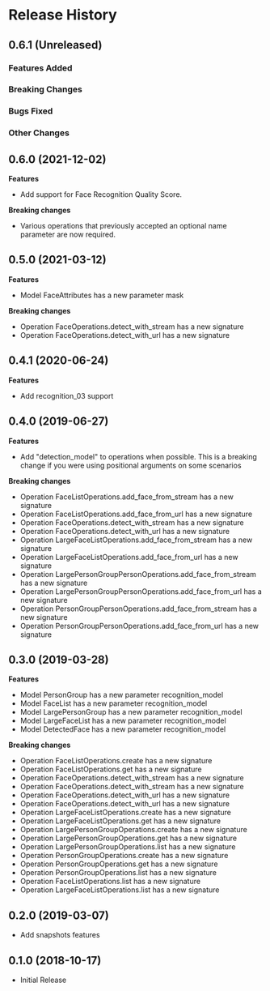 # Release History

## 0.6.1 (Unreleased)

### Features Added

### Breaking Changes

### Bugs Fixed

### Other Changes

## 0.6.0 (2021-12-02)

**Features**

  - Add support for Face Recognition Quality Score.

**Breaking changes**

  - Various operations that previously accepted an optional name parameter
    are now required.

## 0.5.0 (2021-03-12)

**Features**

  - Model FaceAttributes has a new parameter mask

**Breaking changes**

  - Operation FaceOperations.detect_with_stream has a new signature
  - Operation FaceOperations.detect_with_url has a new signature

## 0.4.1 (2020-06-24)

**Features**

- Add recognition_03 support

## 0.4.0 (2019-06-27)

**Features**

  - Add "detection_model" to operations when possible. This is a
    breaking change if you were using positional arguments on some
    scenarios

**Breaking changes**

  - Operation FaceListOperations.add_face_from_stream has a new
    signature
  - Operation FaceListOperations.add_face_from_url has a new
    signature
  - Operation FaceOperations.detect_with_stream has a new signature
  - Operation FaceOperations.detect_with_url has a new signature
  - Operation LargeFaceListOperations.add_face_from_stream has a new
    signature
  - Operation LargeFaceListOperations.add_face_from_url has a new
    signature
  - Operation LargePersonGroupPersonOperations.add_face_from_stream
    has a new signature
  - Operation LargePersonGroupPersonOperations.add_face_from_url has
    a new signature
  - Operation PersonGroupPersonOperations.add_face_from_stream has a
    new signature
  - Operation PersonGroupPersonOperations.add_face_from_url has a new
    signature

## 0.3.0 (2019-03-28)

**Features**

  - Model PersonGroup has a new parameter recognition_model
  - Model FaceList has a new parameter recognition_model
  - Model LargePersonGroup has a new parameter recognition_model
  - Model LargeFaceList has a new parameter recognition_model
  - Model DetectedFace has a new parameter recognition_model

**Breaking changes**

  - Operation FaceListOperations.create has a new signature
  - Operation FaceListOperations.get has a new signature
  - Operation FaceOperations.detect_with_stream has a new signature
  - Operation FaceOperations.detect_with_stream has a new signature
  - Operation FaceOperations.detect_with_url has a new signature
  - Operation FaceOperations.detect_with_url has a new signature
  - Operation LargeFaceListOperations.create has a new signature
  - Operation LargeFaceListOperations.get has a new signature
  - Operation LargePersonGroupOperations.create has a new signature
  - Operation LargePersonGroupOperations.get has a new signature
  - Operation LargePersonGroupOperations.list has a new signature
  - Operation PersonGroupOperations.create has a new signature
  - Operation PersonGroupOperations.get has a new signature
  - Operation PersonGroupOperations.list has a new signature
  - Operation FaceListOperations.list has a new signature
  - Operation LargeFaceListOperations.list has a new signature

## 0.2.0 (2019-03-07)

  - Add snapshots features

## 0.1.0 (2018-10-17)

  - Initial Release
